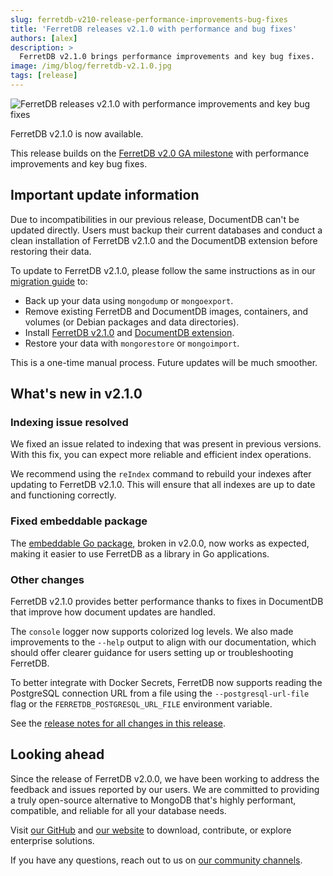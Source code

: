 ```yaml
---
slug: ferretdb-v210-release-performance-improvements-bug-fixes
title: 'FerretDB releases v2.1.0 with performance and bug fixes'
authors: [alex]
description: >
  FerretDB v2.1.0 brings performance improvements and key bug fixes.
image: /img/blog/ferretdb-v2.1.0.jpg
tags: [release]
---
```


![FerretDB releases v2.1.0 with performance improvements and key bug fixes](/img/blog/ferretdb-v2.1.0.jpg)

FerretDB v2.1.0 is now available.

<!--truncate-->

This release builds on the [FerretDB v2.0 GA milestone](https://blog.ferretdb.io/ferretdb-v2-ga-open-source-mongodb-alternative-ready-for-production/) with performance improvements and key bug fixes.

## Important update information

Due to incompatibilities in our previous release, DocumentDB can't be updated directly.
Users must backup their current databases and conduct a clean installation of FerretDB v2.1.0 and the DocumentDB extension before restoring their data.

To update to FerretDB v2.1.0, please follow the same instructions as in our [migration guide](https://docs.ferretdb.io/migration/migrating-from-mongodb/) to:

- Back up your data using `mongodump` or `mongoexport`.
- Remove existing FerretDB and DocumentDB images, containers, and volumes (or Debian packages and data directories).
- Install [FerretDB v2.1.0](https://github.com/FerretDB/FerretDB/releases/tag/v2.1.0) and [DocumentDB extension](https://github.com/FerretDB/documentdb/releases/tag/v0.102.0-ferretdb-2.1.0).
- Restore your data with `mongorestore` or `mongoimport`.

This is a one-time manual process.
Future updates will be much smoother.

## What's new in v2.1.0

### Indexing issue resolved

We fixed an issue related to indexing that was present in previous versions.
With this fix, you can expect more reliable and efficient index operations.

We recommend using the `reIndex` command to rebuild your indexes after updating to FerretDB v2.1.0.
This will ensure that all indexes are up to date and functioning correctly.

### Fixed embeddable package

The [embeddable Go package](https://pkg.go.dev/github.com/FerretDB/FerretDB/v2/ferretdb), broken in v2.0.0, now works as expected, making it easier to use FerretDB as a library in Go applications.

### Other changes

FerretDB v2.1.0 provides better performance thanks to fixes in DocumentDB that improve how document updates are handled.

The `console` logger now supports colorized log levels.
We also made improvements to the `--help` output to align with our documentation, which should offer clearer guidance for users setting up or troubleshooting FerretDB.

To better integrate with Docker Secrets, FerretDB now supports reading the PostgreSQL connection URL from a file using the `--postgresql-url-file` flag or the `FERRETDB_POSTGRESQL_URL_FILE` environment variable.

See the [release notes for all changes in this release](https://github.com/FerretDB/FerretDB/releases/tag/v2.1.0).

## Looking ahead

Since the release of FerretDB v2.0.0, we have been working to address the feedback and issues reported by our users.
We are committed to providing a truly open-source alternative to MongoDB that's highly performant, compatible, and reliable for all your database needs.

Visit [our GitHub](https://github.com/FerretDB) and [our website](https://www.ferretdb.com) to download,
contribute, or explore enterprise solutions.

If you have any questions, reach out to us on [our community channels](https://docs.ferretdb.io/#community).
